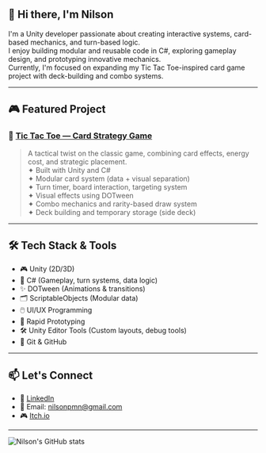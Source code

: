 ## 👋 Hi there, I'm Nilson

I'm a Unity developer passionate about creating interactive systems, card-based mechanics, and turn-based logic.  
I enjoy building modular and reusable code in C#, exploring gameplay design, and prototyping innovative mechanics.  
Currently, I'm focused on expanding my Tic Tac Toe-inspired card game project with deck-building and combo systems.

---

## 🎮 Featured Project

### 🔹 [Tic Tac Toe — Card Strategy Game](https://github.com/nilsonmello/TicTacToe)
> A tactical twist on the classic game, combining card effects, energy cost, and strategic placement.  
> ✦ Built with Unity and C#  
> ✦ Modular card system (data + visual separation)  
> ✦ Turn timer, board interaction, targeting system  
> ✦ Visual effects using DOTween  
> ✦ Combo mechanics and rarity-based draw system  
> ✦ Deck building and temporary storage (side deck)

---

## 🛠️ Tech Stack & Tools

- 🎮 Unity (2D/3D)
- 🧠 C# (Gameplay, turn systems, data logic)
- ✨ DOTween (Animations & transitions)
- 🗂️ ScriptableObjects (Modular data)
- 🖱️ UI/UX Programming
- 🧪 Rapid Prototyping
- 🛠️ Unity Editor Tools (Custom layouts, debug tools)
- 💾 Git & GitHub

---

## 📫 Let's Connect

- 💼 [LinkedIn](https://www.linkedin.com/in/nilson-melo-100565291/)
- 📨 Email: nilsonpmn@gmail.com
- 🎮 [Itch.io](https://nilson-neto.itch.io)

---

![Nilson's GitHub stats](https://github-readme-stats.vercel.app/api?username=SEU_USUARIO_AQUI&show_icons=true&theme=tokyonight)
